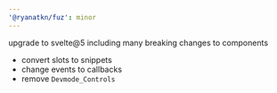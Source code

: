 ```yaml
---
'@ryanatkn/fuz': minor
---
```


upgrade to svelte@5 including many breaking changes to components

- convert slots to snippets
- change events to callbacks
- remove `Devmode_Controls`
